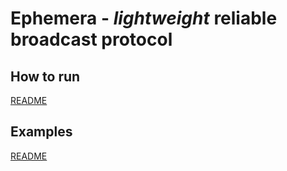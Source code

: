 # Ephemera - _lightweight_ reliable broadcast protocol

## How to run

[README](scripts/README.md)

## Examples

[README](examples)




